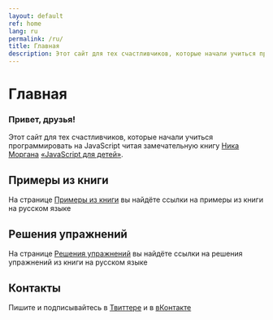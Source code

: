 ```yaml
---
layout: default
ref: home
lang: ru
permalink: /ru/
title: Главная
description: Этот сайт для тех счастливчиков, которые начали учиться программировать на JavaScript читая замечательную книгу Ника Моргана «JavaScript для детей»
---
```


# Главная

### Привет, друзья!

Этот сайт для тех счастливчиков, которые начали учиться программировать на JavaScript читая замечательную книгу [Ника Моргана](https://github.com/skilldrick) [«JavaScript для детей»](https://www.mann-ivanov-ferber.ru/books/javascript-dlya-detej/).

## Примеры из книги

На странице [Примеры из книги](https://js4k.github.io/ru/samples) вы найдёте ссылки на примеры из книги на русском языке

## Решения упражнений

На странице [Решения упражнений](https://js4k.github.io/ru/samples) вы найдёте ссылки на решения упражнений из книги на русском языке

## Контакты

Пишите и подписывайтесь в [Твиттере](https://twitter.com/js4kids) и в [вКонтакте](https://vk.com/js4kids)

